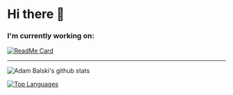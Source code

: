 # Hi there 👋

### I'm currently working on:
[![ReadMe Card](https://github-readme-stats.vercel.app/api/pin/?theme=&username=AdamBalski&repo=springboot-boilerplate)](https://github.com/AdamBalski/springboot-boilerplate)

---

![Adam Balski's github stats](https://github-readme-stats.vercel.app/api?hide=stars,prs,issues&username=AdamBalski&count_private=true&show_icons=true)

[![Top Languages](https://github-readme-stats.vercel.app/api/top-langs/?username=AdamBalski&layout=compact)](https://github.com/anuraghazra/github-readme-stats)


<!--
**AdamBalski/AdamBalski** is a ✨ _special_ ✨ repository because its `README.md` (this file) appears on your GitHub profile.

Here are some ideas to get you started:

- 🔭 I’m currently working on ...
- 🌱 I’m currently learning ...
- 👯 I’m looking to collaborate on ...
- 🤔 I’m looking for help with ...
- 💬 Ask me about ...
- 📫 How to reach me: ...
- 😄 Pronouns: ...
- ⚡ Fun fact: ...
--
-->
